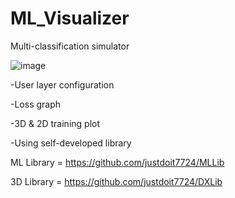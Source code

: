# ML_Visualizer

Multi-classification simulator


![image](https://github.com/justdoit7724/ML_Visualizer/assets/38065525/2e488d53-a6a8-42c1-a192-7490628065b8)

-User layer configuration

-Loss graph

-3D & 2D training plot

-Using self-developed library





ML Library = https://github.com/justdoit7724/MLLib

3D Library = https://github.com/justdoit7724/DXLib

